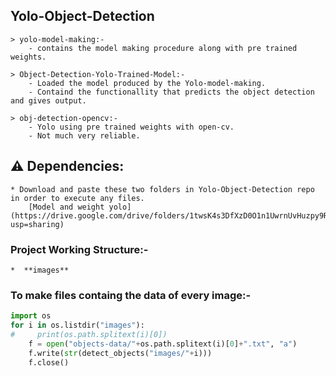 ## Yolo-Object-Detection
    > yolo-model-making:-
        - contains the model making procedure along with pre trained weights.

    > Object-Detection-Yolo-Trained-Model:-
        - Loaded the model produced by the Yolo-model-making.
        - Containd the functionallity that predicts the object detection and gives output.

    > obj-detection-opencv:-
        - Yolo using pre trained weights with open-cv.
        - Not much very reliable.

    

## :warning: Dependencies:
    * Download and paste these two folders in Yolo-Object-Detection repo in order to execute any files.
        [Model and weight yolo](https://drive.google.com/drive/folders/1twsK4s3DfXzD0O1n1UwrnUvHuzpy9Rce?usp=sharing)


### Project Working Structure:-
    *  **images**


### To make files containg the data of every image:-


```python
import os
for i in os.listdir("images"):
#     print(os.path.splitext(i)[0])
    f = open("objects-data/"+os.path.splitext(i)[0]+".txt", "a")
    f.write(str(detect_objects("images/"+i)))
    f.close()
```